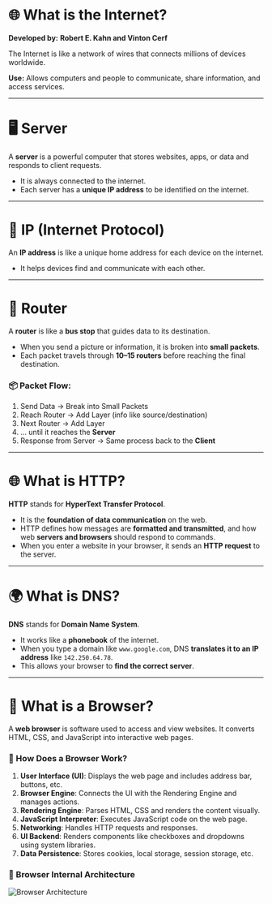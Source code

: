 
# 🌐 What is the Internet?

**Developed by:** **Robert E. Kahn and Vinton Cerf**

The Internet is like a network of wires that connects millions of devices worldwide.

**Use:** Allows computers and people to communicate, share information, and access services.

---

# 🖥️ Server

A **server** is a powerful computer that stores websites, apps, or data and responds to client requests.

- It is always connected to the internet.
- Each server has a **unique IP address** to be identified on the internet.

---

# 🔢 IP (Internet Protocol)

An **IP address** is like a unique home address for each device on the internet.

- It helps devices find and communicate with each other.




---

# 📡 Router

A **router** is like a **bus stop** that guides data to its destination.

- When you send a picture or information, it is broken into **small packets**.
- Each packet travels through **10–15 routers** before reaching the final destination.

### 📦 Packet Flow:
1. Send Data → Break into Small Packets  
2. Reach Router → Add Layer (info like source/destination)  
3. Next Router → Add Layer  
4. ... until it reaches the **Server**  
5. Response from Server → Same process back to the **Client**




---

# 🌐 What is HTTP?

**HTTP** stands for **HyperText Transfer Protocol**.

- It is the **foundation of data communication** on the web.
- HTTP defines how messages are **formatted and transmitted**, and how web **servers and browsers** should respond to commands.
- When you enter a website in your browser, it sends an **HTTP request** to the server.

---

# 🌍 What is DNS?

**DNS** stands for **Domain Name System**.

- It works like a **phonebook** of the internet.
- When you type a domain like `www.google.com`, DNS **translates it to an IP address** like `142.250.64.78`.
- This allows your browser to **find the correct server**.

---
# 🧭 What is a Browser?

A **web browser** is software used to access and view websites. It converts HTML, CSS, and JavaScript into interactive web pages.

### 🔹 How Does a Browser Work?

1. **User Interface (UI)**: Displays the web page and includes address bar, buttons, etc.
2. **Browser Engine**: Connects the UI with the Rendering Engine and manages actions.
3. **Rendering Engine**: Parses HTML, CSS and renders the content visually.
4. **JavaScript Interpreter**: Executes JavaScript code on the web page.
5. **Networking**: Handles HTTP requests and responses.
6. **UI Backend**: Renders components like checkboxes and dropdowns using system libraries.
7. **Data Persistence**: Stores cookies, local storage, session storage, etc.

### 🔧 Browser Internal Architecture

![Browser Architecture](./6feb4884-c509-4a6d-878b-7db33b581d0b.png)

    


